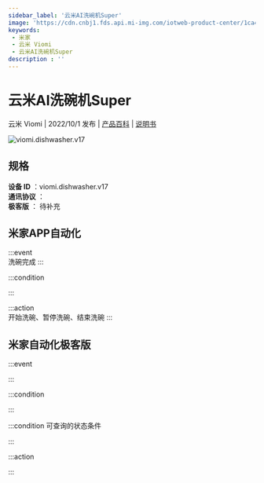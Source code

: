```yaml
---
sidebar_label: '云米AI洗碗机Super'
image: 'https://cdn.cnbj1.fds.api.mi-img.com/iotweb-product-center/1ca4f8586dcf4a26af7aa7248a511da2_1660552240175.png?GalaxyAccessKeyId=AKVGLQWBOVIRQ3XLEW&Expires=9223372036854775807&Signature=jG8vT61giQyCVlG8hCtHmNs0tCE='
keywords: 
 - 米家
 - 云米 Viomi
 - 云米AI洗碗机Super
description : ''
---
```

# 云米AI洗碗机Super

云米 Viomi | 2022/10/1 发布 | [产品百科](https://home.mi.com/webapp/content/baike/product/index.html?model=viomi.dishwasher.v17/) | [说明书](https://home.mi.com/views/introduction.html?model=viomi.dishwasher.v17&region=cn)

![viomi.dishwasher.v17](https://cdn.cnbj1.fds.api.mi-img.com/iotweb-product-center/1ca4f8586dcf4a26af7aa7248a511da2_1660552240175.png?GalaxyAccessKeyId=AKVGLQWBOVIRQ3XLEW&Expires=9223372036854775807&Signature=jG8vT61giQyCVlG8hCtHmNs0tCE=)

## 规格  
> 
**设备 ID** ：viomi.dishwasher.v17  
**通讯协议** ：  
**极客版**  ： 待补充 


## 米家APP自动化  

:::event  
洗碗完成
:::

:::condition  

:::

:::action   
开始洗碗、暂停洗碗、结束洗碗
:::

## 米家自动化极客版  

:::event  

:::

:::condition  

:::

:::condition 可查询的状态条件  

:::

:::action  

:::

        
